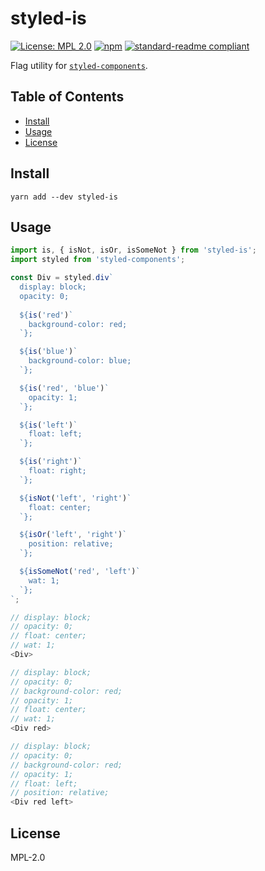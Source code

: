 # styled-is

[![License: MPL 2.0](https://img.shields.io/badge/License-MPL%202.0-brightgreen.svg?style=flat-square)](https://opensource.org/licenses/MPL-2.0)
[![npm](https://img.shields.io/npm/v/styled-is.svg?style=flat-square)](https://npmjs.com/package/styled-is)
[![standard-readme compliant](https://img.shields.io/badge/standard--readme-OK-green.svg?style=flat-square)](https://github.com/RichardLitt/standard-readme)

Flag utility for [`styled-components`](https://github.com/styled-components/styled-components).

## Table of Contents

- [Install](#install)
- [Usage](#usage)
- [License](#license)

## Install

```
yarn add --dev styled-is
```

## Usage

```js
import is, { isNot, isOr, isSomeNot } from 'styled-is';
import styled from 'styled-components';

const Div = styled.div`
  display: block;
  opacity: 0;
  
  ${is('red')`
    background-color: red;
  `};

  ${is('blue')`
    background-color: blue;
  `};

  ${is('red', 'blue')`
    opacity: 1;
  `};

  ${is('left')`
    float: left;
  `};

  ${is('right')`
    float: right;
  `};

  ${isNot('left', 'right')`
    float: center;
  `};

  ${isOr('left', 'right')`
    position: relative;
  `};

  ${isSomeNot('red', 'left')`
    wat: 1;
  `};
`;

```
```js
// display: block;
// opacity: 0;
// float: center;
// wat: 1;
<Div>

// display: block;
// opacity: 0;
// background-color: red;
// opacity: 1;
// float: center;
// wat: 1;
<Div red>

// display: block;
// opacity: 0;
// background-color: red;
// opacity: 1;
// float: left;
// position: relative;
<Div red left>
```

## License

MPL-2.0
